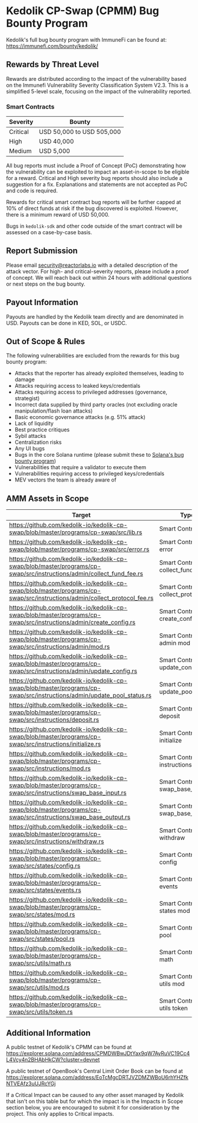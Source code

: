 # Kedolik CP-Swap (CPMM) Bug Bounty Program

Kedolik's full bug bounty program with ImmuneFi can be found at: https://immunefi.com/bounty/kedolik/

## Rewards by Threat Level

Rewards are distributed according to the impact of the vulnerability based on the Immunefi Vulnerability Severity Classification System V2.3. This is a simplified 5-level scale, focusing on the impact of the vulnerability reported.

### Smart Contracts

| Severity | Bounty                    |
| -------- | ------------------------- |
| Critical | USD 50,000 to USD 505,000 |
| High     | USD 40,000                |
| Medium   | USD 5,000                 |

All bug reports must include a Proof of Concept (PoC) demonstrating how the vulnerability can be exploited to impact an asset-in-scope to be eligible for a reward. Critical and High severity bug reports should also include a suggestion for a fix. Explanations and statements are not accepted as PoC and code is required.

Rewards for critical smart contract bug reports will be further capped at 10% of direct funds at risk if the bug discovered is exploited. However, there is a minimum reward of USD 50,000.

Bugs in `kedolik-sdk` and other code outside of the smart contract will be assessed on a case-by-case basis.

## Report Submission

Please email security@reactorlabs.io with a detailed description of the attack vector. For high- and critical-severity reports, please include a proof of concept. We will reach back out within 24 hours with additional questions or next steps on the bug bounty.

## Payout Information

Payouts are handled by the Kedolik team directly and are denominated in USD. Payouts can be done in KED, SOL, or USDC.

## Out of Scope & Rules

The following vulnerabilities are excluded from the rewards for this bug bounty program:

- Attacks that the reporter has already exploited themselves, leading to damage
- Attacks requiring access to leaked keys/credentials
- Attacks requiring access to privileged addresses (governance, strategist)
- Incorrect data supplied by third party oracles (not excluding oracle manipulation/flash loan attacks)
- Basic economic governance attacks (e.g. 51% attack)
- Lack of liquidity
- Best practice critiques
- Sybil attacks
- Centralization risks
- Any UI bugs
- Bugs in the core Solana runtime (please submit these to [Solana's bug bounty program](https://github.com/solana-labs/solana/security/policy))
- Vulnerabilities that require a validator to execute them
- Vulnerabilities requiring access to privileged keys/credentials
- MEV vectors the team is already aware of

## AMM Assets in Scope

| Target                                                                                                                    | Type                                  |
| ------------------------------------------------------------------------------------------------------------------------- | ------------------------------------- |
| https://github.com/kedolik-io/kedolik-cp-swap/blob/master/programs/cp-swap/src/lib.rs                                     | Smart Contract - lib                  |
| https://github.com/kedolik-io/kedolik-cp-swap/blob/master/programs/cp-swap/src/error.rs                                   | Smart Contract - error                |
| https://github.com/kedolik-io/kedolik-cp-swap/blob/master/programs/cp-swap/src/instructions/admin/collect_fund_fee.rs     | Smart Contract - collect_fund_fee     |
| https://github.com/kedolik-io/kedolik-cp-swap/blob/master/programs/cp-swap/src/instructions/admin/collect_protocol_fee.rs | Smart Contract - collect_protocol_fee |
| https://github.com/kedolik-io/kedolik-cp-swap/blob/master/programs/cp-swap/src/instructions/admin/create_config.rs        | Smart Contract - create_config        |
| https://github.com/kedolik-io/kedolik-cp-swap/blob/master/programs/cp-swap/src/instructions/admin/mod.rs                  | Smart Contract - admin mod            |
| https://github.com/kedolik-io/kedolik-cp-swap/blob/master/programs/cp-swap/src/instructions/admin/update_config.rs        | Smart Contract - update_config        |
| https://github.com/kedolik-io/kedolik-cp-swap/blob/master/programs/cp-swap/src/instructions/admin/update_pool_status.rs   | Smart Contract - update_pool_status   |
| https://github.com/kedolik-io/kedolik-cp-swap/blob/master/programs/cp-swap/src/instructions/deposit.rs                    | Smart Contract - deposit              |
| https://github.com/kedolik-io/kedolik-cp-swap/blob/master/programs/cp-swap/src/instructions/initialize.rs                 | Smart Contract - initialize           |
| https://github.com/kedolik-io/kedolik-cp-swap/blob/master/programs/cp-swap/src/instructions/mod.rs                        | Smart Contract - instructions mod     |
| https://github.com/kedolik-io/kedolik-cp-swap/blob/master/programs/cp-swap/src/instructions/swap_base_input.rs            | Smart Contract - swap_base_input      |
| https://github.com/kedolik-io/kedolik-cp-swap/blob/master/programs/cp-swap/src/instructions/swap_base_output.rs           | Smart Contract - swap_base_output     |
| https://github.com/kedolik-io/kedolik-cp-swap/blob/master/programs/cp-swap/src/instructions/withdraw.rs                   | Smart Contract - withdraw             |
| https://github.com/kedolik-io/kedolik-cp-swap/blob/master/programs/cp-swap/src/states/config.rs                           | Smart Contract - config               |
| https://github.com/kedolik-io/kedolik-cp-swap/blob/master/programs/cp-swap/src/states/events.rs                           | Smart Contract - events               |
| https://github.com/kedolik-io/kedolik-cp-swap/blob/master/programs/cp-swap/src/states/mod.rs                              | Smart Contract - states mod           |
| https://github.com/kedolik-io/kedolik-cp-swap/blob/master/programs/cp-swap/src/states/pool.rs                             | Smart Contract - pool                 |
| https://github.com/kedolik-io/kedolik-cp-swap/blob/master/programs/cp-swap/src/utils/math.rs                              | Smart Contract - math                 |
| https://github.com/kedolik-io/kedolik-cp-swap/blob/master/programs/cp-swap/src/utils/mod.rs                               | Smart Contract - utils mod            |
| https://github.com/kedolik-io/kedolik-cp-swap/blob/master/programs/cp-swap/src/utils/token.rs                             | Smart Contract - utils token          |

## Additional Information

A public testnet of Kedolik's CPMM can be found at https://explorer.solana.com/address/CPMDWBwJDtYax9qW7AyRuVC19Cc4L4Vcy4n2BHAbHkCW?cluster=devnet

A public testnet of OpenBook's Central Limit Order Book can be found at https://explorer.solana.com/address/EoTcMgcDRTJVZDMZWBoU6rhYHZfkNTVEAfz3uUJRcYGj

If a Critical Impact can be caused to any other asset managed by Kedolik that isn't on this table but for which the impact is in the Impacts in Scope section below, you are encouraged to submit it for consideration by the project. This only applies to Critical impacts.
